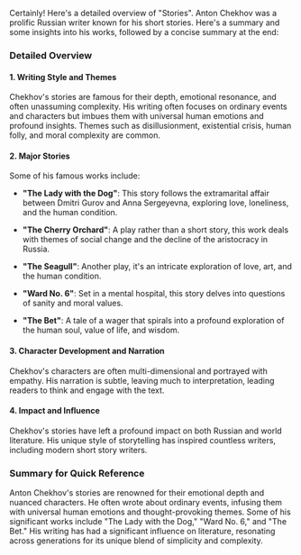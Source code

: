 Certainly! Here's a detailed overview of "Stories". Anton Chekhov was a prolific Russian writer known for his short stories. Here's a summary and some insights into his works, followed by a concise summary at the end:

### Detailed Overview

#### 1. **Writing Style and Themes**
   Chekhov's stories are famous for their depth, emotional resonance, and often unassuming complexity. His writing often focuses on ordinary events and characters but imbues them with universal human emotions and profound insights. Themes such as disillusionment, existential crisis, human folly, and moral complexity are common.

#### 2. **Major Stories**
   Some of his famous works include:

   - **"The Lady with the Dog"**: This story follows the extramarital affair between Dmitri Gurov and Anna Sergeyevna, exploring love, loneliness, and the human condition.
   
   - **"The Cherry Orchard"**: A play rather than a short story, this work deals with themes of social change and the decline of the aristocracy in Russia.

   - **"The Seagull"**: Another play, it's an intricate exploration of love, art, and the human condition.
   
   - **"Ward No. 6"**: Set in a mental hospital, this story delves into questions of sanity and moral values.

   - **"The Bet"**: A tale of a wager that spirals into a profound exploration of the human soul, value of life, and wisdom.

#### 3. **Character Development and Narration**
   Chekhov's characters are often multi-dimensional and portrayed with empathy. His narration is subtle, leaving much to interpretation, leading readers to think and engage with the text.

#### 4. **Impact and Influence**
   Chekhov's stories have left a profound impact on both Russian and world literature. His unique style of storytelling has inspired countless writers, including modern short story writers.

### Summary for Quick Reference

Anton Chekhov's stories are renowned for their emotional depth and nuanced characters. He often wrote about ordinary events, infusing them with universal human emotions and thought-provoking themes. Some of his significant works include "The Lady with the Dog," "Ward No. 6," and "The Bet." His writing has had a significant influence on literature, resonating across generations for its unique blend of simplicity and complexity.